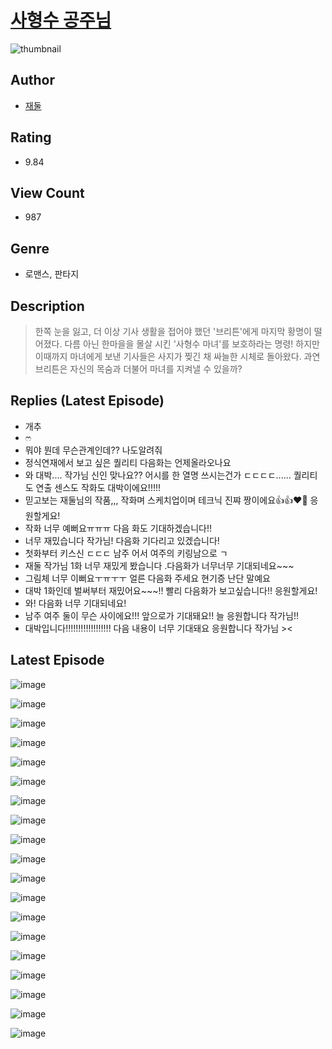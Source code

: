 # [사형수 공주님](https://comic.naver.com/challenge/list?titleId=810000)
![thumbnail](https://image-comic.pstatic.net/user_contents_data/challenge_comic/2023/05/23/364827/upload_3978991166543049058_480x623.jpeg)

## Author
- [재둘](https://comic.naver.com/artistTitle?id=364827)

## Rating
- 9.84

## View Count
- 987

## Genre
- 로맨스, 판타지

## Description
> 한쪽 눈을 잃고, 더 이상 기사 생활을 접어야 했던 '브리튼'에게 마지막 황명이 떨어졌다. 다름 아닌 한마을을 몰살 시킨 '사형수 마녀'를 보호하라는 명령! 하지만 이때까지 마녀에게 보낸 기사들은 사지가 찢긴 채 싸늘한 시체로 돌아왔다. 과연 브리튼은 자신의 목숨과 더불어 마녀를 지켜낼 수 있을까?

## Replies (Latest Episode)
- 개추
- ෆ
- 뭐야 뭔데 무슨관계인데?? 나도알려줘
- 정식연재에서 보고 싶은 퀄리티 다음화는 언제올라오나요
- 와 대박.... 작가님 신인 맞나요?? 어시를 한 열명 쓰시는건가 ㄷㄷㄷㄷ...... 퀄리티도 연출 센스도 작화도 대박이에요!!!!!
- 믿고보는 재둘님의 작품,,, 작화며 스케치업이며 테크닉 진쨔 짱이에요👍👍❤️‍🔥 응원할게요!
- 작화 너무 예뻐요ㅠㅠㅠ 다음 화도 기대하겠습니다!!
- 너무 재밌습니다 작가님! 다음화 기다리고 있겠습니다!
- 첫화부터 키스신 ㄷㄷㄷ 남주 어서 여주의 키링남으로 ㄱ
- 재둘 작가님 1화 너무 재밌게 봤습니다 .다음화가 너무너무 기대되네요~~~
- 그림체 너무 이뻐요ㅜㅠㅜㅜ 얼른 다음화 주세요 현기증 난단 말예요
- 대박 1화인데 벌써부터 재밌어요~~~!! 빨리 다음화가 보고싶습니다!! 응원할게요!
- 와! 다음화 너무 기대되네요!
- 남주 여주 둘이 무슨 사이에요!!! 앞으로가 기대돼요!! 늘 응원합니다 작가님!!
- 대박입니다!!!!!!!!!!!!!!!!!! 다음 내용이 너무 기대돼요 응원합니다 작가님 ><

## Latest Episode
![image](https://image-comic.pstatic.net/user_contents_data/challenge_comic/2023/05/23/364827/upload_3905527099483697761.jpeg)

![image](https://image-comic.pstatic.net/user_contents_data/challenge_comic/2023/05/23/364827/upload_7076620892144547122.jpeg)

![image](https://image-comic.pstatic.net/user_contents_data/challenge_comic/2023/05/23/364827/upload_7306072467627587685.jpeg)

![image](https://image-comic.pstatic.net/user_contents_data/challenge_comic/2023/05/23/364827/upload_3558794998771693620.jpeg)

![image](https://image-comic.pstatic.net/user_contents_data/challenge_comic/2023/05/23/364827/upload_7219944436126869093.jpeg)

![image](https://image-comic.pstatic.net/user_contents_data/challenge_comic/2023/05/23/364827/upload_7004849171112997987.jpeg)

![image](https://image-comic.pstatic.net/user_contents_data/challenge_comic/2023/05/23/364827/upload_3904682690992222307.jpeg)

![image](https://image-comic.pstatic.net/user_contents_data/challenge_comic/2023/05/23/364827/upload_3847589626221180472.jpeg)

![image](https://image-comic.pstatic.net/user_contents_data/challenge_comic/2023/05/23/364827/upload_3472894549095298101.jpeg)

![image](https://image-comic.pstatic.net/user_contents_data/challenge_comic/2023/05/23/364827/upload_7148676493347927860.jpeg)

![image](https://image-comic.pstatic.net/user_contents_data/challenge_comic/2023/05/23/364827/upload_7076899073650407526.jpeg)

![image](https://image-comic.pstatic.net/user_contents_data/challenge_comic/2023/05/23/364827/upload_7221861971500740913.jpeg)

![image](https://image-comic.pstatic.net/user_contents_data/challenge_comic/2023/05/23/364827/upload_4121414030079900005.jpeg)

![image](https://image-comic.pstatic.net/user_contents_data/challenge_comic/2023/05/23/364827/upload_7234531652597528370.jpeg)

![image](https://image-comic.pstatic.net/user_contents_data/challenge_comic/2023/05/23/364827/upload_3905521622658857273.jpeg)

![image](https://image-comic.pstatic.net/user_contents_data/challenge_comic/2023/05/23/364827/upload_4049070734850602549.jpeg)

![image](https://image-comic.pstatic.net/user_contents_data/challenge_comic/2023/05/23/364827/upload_3847536871151318329.jpeg)

![image](https://image-comic.pstatic.net/user_contents_data/challenge_comic/2023/05/23/364827/upload_3689635796708712752.jpeg)

![image](https://image-comic.pstatic.net/user_contents_data/challenge_comic/2023/05/23/364827/upload_3978144353547084856.jpeg)
